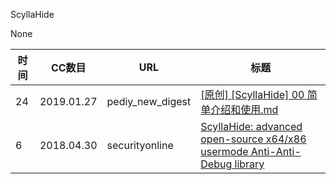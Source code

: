 ScyllaHide

None

| 时间 | CC数目 | URL | 标题 |
| ---- | ----- | --- | --- |
| 24 | 2019.01.27 | pediy_new_digest | [[原创] [ScyllaHide] 00 简单介绍和使用.md](https://bbs.pediy.com/thread-249151.htm) |
| 6 | 2018.04.30 | securityonline | [ScyllaHide: advanced open-source x64/x86 usermode Anti-Anti-Debug library](https://securityonline.info/scyllahide-x64-x86-usermode-anti-anti-debug-library/) |
